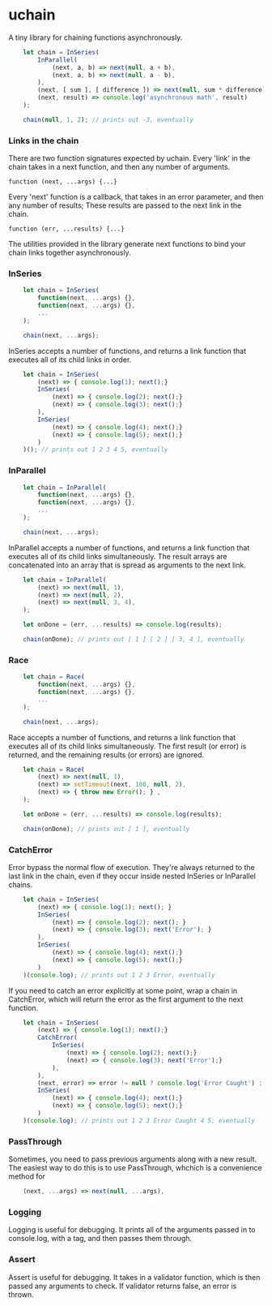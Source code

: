 # uchain

A tiny library for chaining functions asynchronously.

```javascript
    let chain = InSeries(
        InParallel(
            (next, a, b) => next(null, a + b),
            (next, a, b) => next(null, a - b),
        ),
        (next, [ sum ], [ difference ]) => next(null, sum * difference),
        (next, result) => console.log('asynchronous math', result)
    );

    chain(null, 1, 2); // prints out -3, eventually
```

### Links in the chain
There are two function signatures expected by uchain.  Every 'link' in the chain takes in a next function, and then any number of arguments.

    function (next, ...args) {...}

Every 'next' function is a callback, that takes in an error parameter, and then any number of results;  These results are passed to the next link in the chain.

    function (err, ...results) {...}

The utilities provided in the library generate next functions to bind your chain links together asynchronously.

### InSeries

```javascript
    let chain = InSeries(
	    function(next, ...args) {},
	    function(next, ...args) {},
	    ...
    );

    chain(next, ...args);
```

InSeries accepts a number of functions, and returns a link function that executes all of its child links in order.

```javascript
    let chain = InSeries(
        (next) => { console.log(1); next();}
        InSeries(
            (next) => { console.log(2); next();}
            (next) => { console.log(3); next();}
        ),
        InSeries(
            (next) => { console.log(4); next();}
            (next) => { console.log(5); next();}
        )
    )(); // prints out 1 2 3 4 5, eventually
```

### InParallel

```javascript
    let chain = InParallel(
	    function(next, ...args) {},
	    function(next, ...args) {},
	    ...
    );

    chain(next, ...args);
```

InParallel accepts a number of functions, and returns a link function that executes all of its child links simultaneously.  The result arrays are concatenated into an array that is spread as arguments to the next link.

```javascript
    let chain = InParallel(
        (next) => next(null, 1),
        (next) => next(null, 2),
        (next) => next(null, 3, 4),
    );

	let onDone = (err, ...results) => console.log(results);

    chain(onDone); // prints out [ 1 ] [ 2 ] [ 3, 4 ], eventually
```

### Race

```javascript
    let chain = Race(
	    function(next, ...args) {},
	    function(next, ...args) {},
	    ...
    );

    chain(next, ...args);
```

Race accepts a number of functions, and returns a link function that executes all of its child links simultaneously.  The first result (or error) is returned, and the remaining results (or errors) are ignored.

```javascript
    let chain = Race(
        (next) => next(null, 1),
        (next) => setTimeout(next, 100, null, 2),
        (next) => { throw new Error(); } ,
    );

	let onDone = (err, ...results) => console.log(results);

    chain(onDone); // prints out [ 1 ], eventually
```


### CatchError

Error bypass the normal flow of execution.  They're always returned to the last link in the chain, even if they occur inside nested InSeries or InParallel chains.

```javascript
    let chain = InSeries(
        (next) => { console.log(1); next(); }
        InSeries(
            (next) => { console.log(2); next(); }
            (next) => { console.log(3); next('Error'); }
        ),
        InSeries(
            (next) => { console.log(4); next();}
            (next) => { console.log(5); next();}
        )
    )(console.log); // prints out 1 2 3 Error, eventually
```

If you need to catch an error explicitly at some point, wrap a chain in CatchError, which will return the error as the first argument to the next function.

```javascript
    let chain = InSeries(
        (next) => { console.log(1); next();}
        CatchError(
            InSeries(
                (next) => { console.log(2); next();}
                (next) => { console.log(3); next('Error');}
            ),
        ),
        (next, error) => error != null ? console.log('Error Caught') : null,
        InSeries(
            (next) => { console.log(4); next();}
            (next) => { console.log(5); next();}
        )
    )(console.log); // prints out 1 2 3 Error Caught 4 5, eventually
```

### PassThrough

Sometimes, you need to pass previous arguments along with a new result.  The easiest way to do this is to use PassThrough, whchich is a convenience method for

```javascript
    (next, ...args) => next(null, ...args),
```

### Logging

Logging is useful for debugging.  It prints all of the arguments passed in to console.log, with a tag, and then passes them through.


### Assert

Assert is useful for debugging.  It takes in a validator function, which is then passed any arguments to check.  If validator returns false, an error is thrown.

